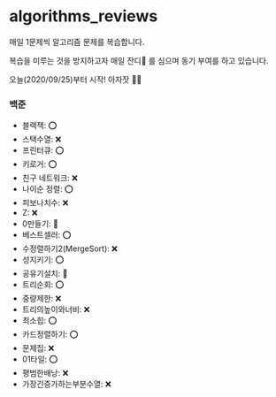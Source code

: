 # algorithms_reviews
매일 1문제씩 알고리즘 문제를 복습합니다.

복습을 미루는 것을 방지하고자 매일 잔디🌱 를 심으며 동기 부여를 하고 있습니다.

오늘(2020/09/25)부터 시작! 아자잣 👊🏻

### 백준
- 블랙잭: ⭕️
- 스택수열: ❌
- 프린터큐: ⭕️
- 키로거: ⭕️
- 친구 네트워크: ❌
- 나이순 정렬: ⭕️
- 피보나치수: ❌
- Z: ❌
- 0만들기: 🔼
- 베스트셀러: ⭕️
- 수정렬하기2(MergeSort): ❌
- 성지키기: ⭕️
- 공유기설치: 🔼
- 트리순회: ⭕️
- 중량제한: ❌
- 트리의높이와너비: ❌
- 최소힙: ⭕️
- 카드정렬하기: ⭕️
- 문제집: ❌
- 01타일: ⭕️
- 평범한배낭: ❌
- 가장긴증가하는부분수열: ❌
